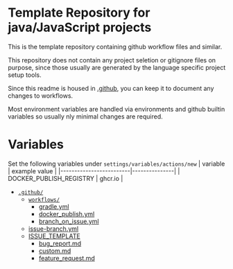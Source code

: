# Template Repository for java/JavaScript projects
This is the template repository containing github workflow files and similar.

This repository does not contain any project seletion or gitignore files on purpose,
since those usually are generated by the language specific project setup tools.

Since this readme is housed in [.github](.), you can keep it to document any changes to workflows.

Most environment variables are handled via environments and github builtin variables so usually nly minimal changes are required.

# Variables
Set the following variables under `settings/variables/actions/new`
| variable                | example value |
|-------------------------|---------------|
| DOCKER_PUBLISH_REGISTRY | ghcr.io       |

- [`.github/`](.)
    - [`workflows/`](./workflows/)
        - [gradle.yml](./workflows/gradle.yml)
        - [docker_publish.yml](./workflows/docker_publish.yml)
        - [branch_on_issue.yml](./workflows/branch_on_issue.yml)
    - [issue-branch.yml](./issue-branch.yml)
    - [ISSUE_TEMPLATE](./ISSUE_TEMPLATE/)
        - [bug_report.md](./ISSUE_TEMPLATE/bug_report.md)
        - [custom.md](./ISSUE_TEMPLATE/custom.md)
        - [feature_request.md](./ISSUE_TEMPLATE/feature_request.md)